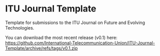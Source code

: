 # ITU Journal Template
Template for submissions to the ITU Journal on Future and Evolving Technologies.

You can download the most recent release (v0.1) here: https://github.com/International-Telecommunication-Union/ITU-Journal-Template/archive/refs/tags/v0.1.zip
